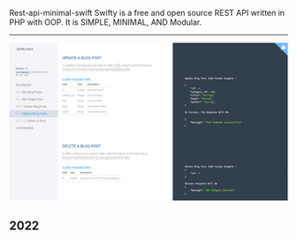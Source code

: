 Rest-api-minimal-swift
Swifty is a free and open source REST API written in PHP with OOP. It is SIMPLE, MINIMAL, AND Modular.
<hr>

![Swift](/swift.png)
<h2>2022</h2>
